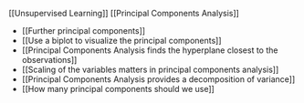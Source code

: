 [[Unsupervised Learning]] [[Principal Components Analysis]] 

- [[Further principal components]]
- [[Use a biplot to visualize the principal components]]
- [[Principal Components Analysis finds the hyperplane closest to the observations]]
- [[Scaling of the variables matters in principal components analysis]]
- [[Principal Components Analysis provides a decomposition of variance]]
- [[How many principal components should we use]]